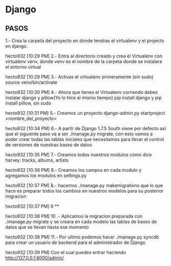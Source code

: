 # Django

## PASOS
1.- Crea la carpeta del proyecto en donde tendras el virtualenv y el projecto en django.

hecto932 [10:29 PM]
2.- Entra al directorio creado y crea el Virtualenv con virtualenv venv, donde venv es el nombre de la carpeta donde se instalara el entorno virtual

hecto932 [10:29 PM]
3.- Activas el virtualenv primeramente (sin sudo) source venv/bin/activate

hecto932 [10:30 PM]
4.- Ahora que tienes el Virtualenv corriendo debes instalar django y pillow(Yo lo hice al mismo tiempo)
pip install django y pip install pillow, sin sudo

hecto932 [10:31 PM]
5.- Creamos un proyecto django-admin.py startproject <nombre_del_proyecto>

hecto932 [10:34 PM]
6.- A partir de Django 1.7.5 South viene por defecto asi que el siguiente paso va a ser ./manage.py migrate, con esto vamos a poder crear todas las tablas iniciales que necesitamos para llevar el control de versiones de nuestras bases de datos

hecto932 [10:35 PM]
7.- Creamos todos nuestros modulos como dice harvey: tracks, albums, artists

hecto932 [10:36 PM]
8.- Creamos los campos en cada modulo y  agregamos los modulos en settings.py

hecto932 [10:37 PM]
8.- hacemos ./manage.py makemigrations que lo que hace es preparar todos los cambios en nuestros modelos para su posterior migracion

hecto932 [10:37 PM]
9 **

hecto932 [10:38 PM]
10 .- Aplicamos la migracion preparada con ./manage.py migrate y se creara en cada modelo las tablas de bases de datos que se llevan hasta ese momento

hecto932 [10:38 PM]
11.- Por ultimo podemos hacer ./manage.py syncdb para crear un usuario de backend para el administrador de Django

hecto932 [10:39 PM]
Con el cual puedes entrar haciendo http://127.0.0.1:8000/admin/